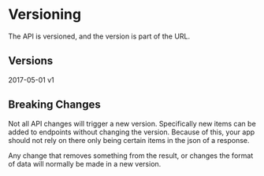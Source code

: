 # Versioning
The API is versioned, and the version is part of the URL.

## Versions
2017-05-01	v1


## Breaking Changes

Not all API changes will trigger a new version. Specifically new items can be added to endpoints without changing the version. Because of this, your app should not rely on there only being certain items in the json of a response.

Any change that removes something from the result, or changes the format of data will normally be made in a new version.